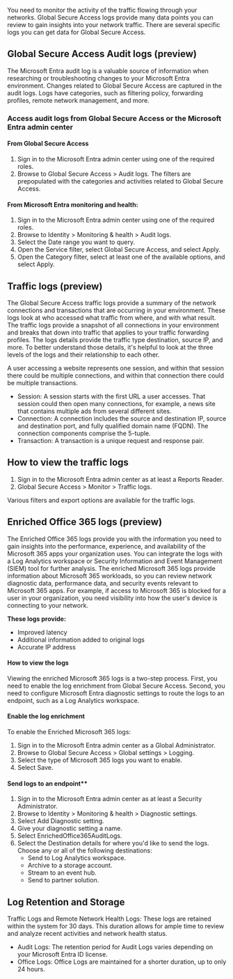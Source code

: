 You need to monitor the activity of the traffic flowing through your networks. Global Secure Access logs provide many data points you can review to gain insights into your network traffic. There are several specific logs you can get data for Global Secure Access.

## Global Secure Access Audit logs (preview)

The Microsoft Entra audit log is a valuable source of information when researching or troubleshooting changes to your Microsoft Entra environment. Changes related to Global Secure Access are captured in the audit logs. Logs have categories, such as filtering policy, forwarding profiles, remote network management, and more.

### Access audit logs from Global Secure Access or the Microsoft Entra admin center

#### From Global Secure Access

1. Sign in to the Microsoft Entra admin center using one of the required roles.
1. Browse to Global Secure Access > Audit logs. The filters are prepopulated with the categories and activities related to Global Secure Access.

#### From Microsoft Entra monitoring and health:

1. Sign in to the Microsoft Entra admin center using one of the required roles.
1. Browse to Identity > Monitoring & health > Audit logs.
1. Select the Date range you want to query.
1. Open the Service filter, select Global Secure Access, and select Apply.
1. Open the Category filter, select at least one of the available options, and select Apply.

## Traffic logs (preview)
The Global Secure Access traffic logs provide a summary of the network connections and transactions that are occurring in your environment. These logs look at who accessed what traffic from where, and with what result. The traffic logs provide a snapshot of all connections in your environment and breaks that down into traffic that applies to your traffic forwarding profiles. The logs details provide the traffic type destination, source IP, and more. To better understand those details, it's helpful to look at the three levels of the logs and their relationship to each other.

A user accessing a website represents one session, and within that session there could be multiple connections, and within that connection there could be multiple transactions.

- Session: A session starts with the first URL a user accesses. That session could then open many connections, for example, a news site that contains multiple ads from several different sites.
- Connection: A connection includes the source and destination IP, source and destination port, and fully qualified domain name (FQDN). The connection components comprise the 5-tuple.
- Transaction: A transaction is a unique request and response pair.

## How to view the traffic logs

1. Sign in to the Microsoft Entra admin center as at least a Reports Reader.
1. Global Secure Access > Monitor > Traffic logs.

Various filters and export options are available for the traffic logs.

## Enriched Office 365 logs (preview)
The Enriched Office 365 logs provide you with the information you need to gain insights into the performance, experience, and availability of the Microsoft 365 apps your organization uses. You can integrate the logs with a Log Analytics workspace or Security Information and Event Management (SIEM) tool for further analysis. The enriched Microsoft 365 logs provide information about Microsoft 365 workloads, so you can review network diagnostic data, performance data, and security events relevant to Microsoft 365 apps. For example, if access to Microsoft 365 is blocked for a user in your organization, you need visibility into how the user's device is connecting to your network.

**These logs provide:**

 - Improved latency
 - Additional information added to original logs
 - Accurate IP address

#### How to view the logs
Viewing the enriched Microsoft 365 logs is a two-step process. First, you need to enable the log enrichment from Global Secure Access. Second, you need to configure Microsoft Entra diagnostic settings to route the logs to an endpoint, such as a Log Analytics workspace.

#### Enable the log enrichment
To enable the Enriched Microsoft 365 logs:

1. Sign in to the Microsoft Entra admin center as a Global Administrator.
1. Browse to Global Secure Access > Global settings > Logging.
1. Select the type of Microsoft 365 logs you want to enable.
1. Select Save.

#### Send logs to an endpoint**

1. Sign in to the Microsoft Entra admin center as at least a Security Administrator.
1. Browse to Identity > Monitoring & health > Diagnostic settings.
1. Select Add Diagnostic setting.
1. Give your diagnostic setting a name.
1. Select EnrichedOffice365AuditLogs.
1. Select the Destination details for where you'd like to send the logs. Choose any or all of the following destinations:
   - Send to Log Analytics workspace.
   - Archive to a storage account.
   - Stream to an event hub.
   - Send to partner solution.

## Log Retention and Storage
Traffic Logs and Remote Network Health Logs: These logs are retained within the system for 30 days. This duration allows for ample time to review and analyze recent activities and network health status.

 - Audit Logs: The retention period for Audit Logs varies depending on your Microsoft Entra ID license.
 - Office Logs: Office Logs are maintained for a shorter duration, up to only 24 hours.

